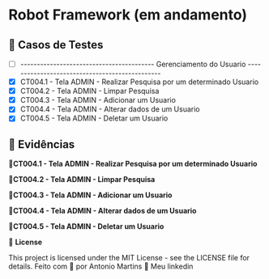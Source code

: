 # Robot Framework (em andamento)

## 🔖 Casos de Testes
- [ ] ----------------------------------------- Gerenciamento do Usuario -----------------------------------------------
- [X] CT004.1 - Tela ADMIN - Realizar Pesquisa por um determinado Usuario
- [X] CT004.2 - Tela ADMIN - Limpar Pesquisa
- [X] CT004.3 - Tela ADMIN - Adicionar um Usuario
- [X] CT004.4 - Tela ADMIN - Alterar dados de um Usuario
- [X] CT004.5 - Tela ADMIN - Deletar um Usuario

## 🚀 Evidências
🚀**CT004.1 - Tela ADMIN - Realizar Pesquisa por um determinado Usuario**

🚀**CT004.2 - Tela ADMIN - Limpar Pesquisa**

🚀**CT004.3 - Tela ADMIN - Adicionar um Usuario**

🚀**CT004.4 - Tela ADMIN - Alterar dados de um Usuario**

🚀**CT004.5 - Tela ADMIN - Deletar um Usuario**


📝 **License**

This project is licensed under the MIT License - see the LICENSE file for details.
Feito com 💜  por Antonio Martins 👋   Meu linkedin


